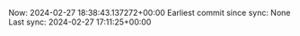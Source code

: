 Now: 2024-02-27 18:38:43.137272+00:00 Earliest commit since sync: None Last sync: 2024-02-27 17:11:25+00:00
